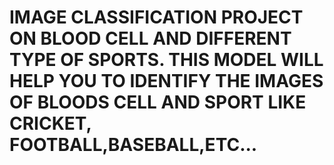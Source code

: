 # IMAGE CLASSIFICATION PROJECT ON BLOOD CELL AND DIFFERENT TYPE OF SPORTS. THIS MODEL WILL HELP YOU TO IDENTIFY THE IMAGES OF BLOODS CELL AND SPORT LIKE CRICKET, FOOTBALL,BASEBALL,ETC...
